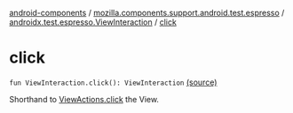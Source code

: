 [android-components](../../index.md) / [mozilla.components.support.android.test.espresso](../index.md) / [androidx.test.espresso.ViewInteraction](index.md) / [click](./click.md)

# click

`fun ViewInteraction.click(): ViewInteraction` [(source)](https://github.com/mozilla-mobile/android-components/blob/master/components/support/android-test/src/main/java/mozilla/components/support/android/test/espresso/ViewInteraction.kt#L19)

Shorthand to [ViewActions.click](#) the View.

